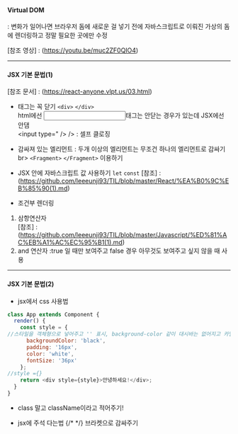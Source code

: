 #### Virtual DOM
: 변화가 일어나면 브라우저 돔에 새로운 걸 넣기 전에 자바스크립트로 이뤄진 가상의 돔에 렌더링하고 정말 필요한 곳에만 수정<br>

[참조 영상] : (https://youtu.be/muc2ZF0QIO4)

---

#### JSX 기본 문법(1)
[참조 문서] : (https://react-anyone.vlpt.us/03.html)
- 태그는 꼭 닫기 `<div>` `</div>` <br>
html에선 <input>태그는 안닫는 경우가 있는데 JSX에선 안댐<br>
<input type=" />  /> : 셀프 클로징

- 감싸져 있는 엘리먼트 : 두개 이상의 엘리먼트는 무조건 하나의 엘리먼트로 감싸기br>
`<Fragment>` `</Fragment>`  이용하기

- JSX 안에 자바스크립트 값 사용하기
`let` `const` 
[참조] : (https://github.com/leeeunji93/TIL/blob/master/React/%EA%B0%9C%EB%85%90(1).md)

- 조건부 렌더링
1) 삼항연산자<br>
[참조] : (https://github.com/leeeunji93/TIL/blob/master/Javascript/%ED%81%AC%EB%A1%AC%EC%95%B1(1).md)
2) and 연산자 :true 일 때만 보여주고 false 경우 아무것도 보여주고 싶지 않을 때 사용 <br>
---

#### JSX 기본 문법(2)
- jsx에서 css 사용법
```javascript
class App extends Component {
  render() {
    const style = {
//스타일을 객체형으로 넣어주고 '' 표시, background-color 같이 대시바는 없어지고 카멜형식으로
      backgroundColor: 'black',
      padding: '16px',
      color: 'white',
      fontSize: '36px'
    };
//style ={}
    return <div style={style}>안녕하세요!</div>;
  }
}
```
- class 말고 className이라고 적어주기! 

- jsx에 주석 다는법
{/* */} 브라켓으로 감싸주기
 
 


